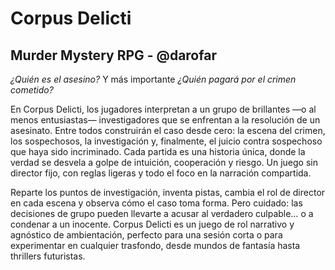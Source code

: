 # Corpus Delicti
## Murder Mystery RPG - @darofar

*¿Quién es el asesino?* Y más importante *¿Quién pagará por el crimen cometido?* 

En Corpus Delicti, los jugadores interpretan a un grupo de brillantes —o al menos entusiastas— investigadores que se enfrentan a la resolución de un asesinato. Entre todos construirán el caso desde cero: la escena del crimen, los sospechosos, la investigación y, finalmente, el juicio contra sospechoso que haya sido incriminado. Cada partida es una historia única, donde la verdad se desvela a golpe de intuición, cooperación y riesgo. Un juego sin director fijo, con reglas ligeras y todo el foco en la narración compartida.

Reparte los puntos de investigación, inventa pistas, cambia el rol de director en cada escena y observa cómo el caso toma forma. Pero cuidado: las decisiones de grupo pueden llevarte a acusar al verdadero culpable… o a condenar a un inocente. Corpus Delicti es un juego de rol narrativo y agnóstico de ambientación, perfecto para una sesión corta o para experimentar en cualquier trasfondo, desde mundos de fantasía hasta thrillers futuristas. 